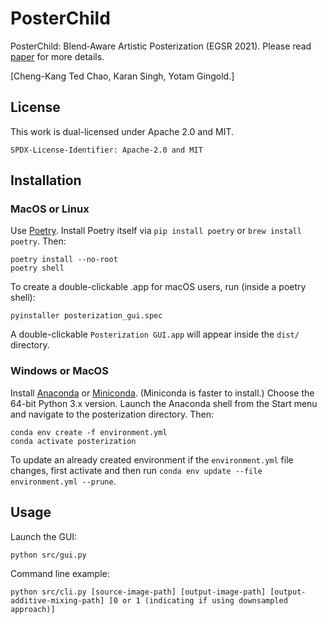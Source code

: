 # PosterChild

PosterChild: Blend‐Aware Artistic Posterization (EGSR 2021). Please read [paper](https://cragl.cs.gmu.edu/posterchild/PosterChild-%20Blend-Aware%20Artistic%20Posterization%20(Cheng-Kang%20Ted%20Chao,%20Karan%20Singh,%20Yotam%20Gingold%202021%20EGSR)%20300dpi.pdf) for more details.

[Cheng-Kang Ted Chao, Karan Singh, Yotam Gingold.]

## License

This work is dual-licensed under Apache 2.0 and MIT.

`SPDX-License-Identifier: Apache-2.0 and MIT`

## Installation

### MacOS or Linux

Use [Poetry](https://python-poetry.org/). Install Poetry itself via `pip install poetry` or `brew install poetry`. Then:

    poetry install --no-root
    poetry shell

To create a double-clickable .app for macOS users, run (inside a poetry shell):

    pyinstaller posterization_gui.spec

A double-clickable `Posterization GUI.app` will appear inside the `dist/` directory.

### Windows or MacOS

Install [Anaconda](https://www.anaconda.com/products/individual) or [Miniconda](https://docs.conda.io/en/latest/miniconda.html).
(Miniconda is faster to install.) Choose the 64-bit Python 3.x version. Launch the Anaconda shell from the Start menu and navigate to the posterization directory.
Then:

    conda env create -f environment.yml
    conda activate posterization

To update an already created environment if the `environment.yml` file changes, first activate and then run `conda env update --file environment.yml --prune`.

## Usage

Launch the GUI:

    python src/gui.py

Command line example:

    python src/cli.py [source-image-path] [output-image-path] [output-additive-mixing-path] [0 or 1 (indicating if using downsampled approach)]
